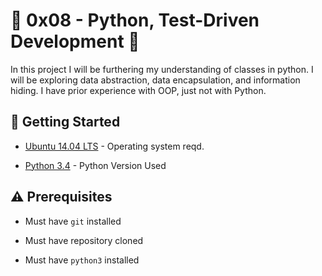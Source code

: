 # :shell: 0x08 - Python, Test-Driven Development :shell:

In this project I will be furthering my understanding of classes in python. I will be exploring data abstraction, data encapsulation, and information hiding. I have prior experience with OOP, just not with Python.

## :running: Getting Started

* [Ubuntu 14.04 LTS](http://releases.ubuntu.com/14.04/) - Operating system reqd.

* [Python 3.4](https://www.python.org/download/releases/3.4.0/) - Python Version Used

## :warning: Prerequisites

* Must have `git` installed

* Must have repository cloned

* Must have `python3` installed
